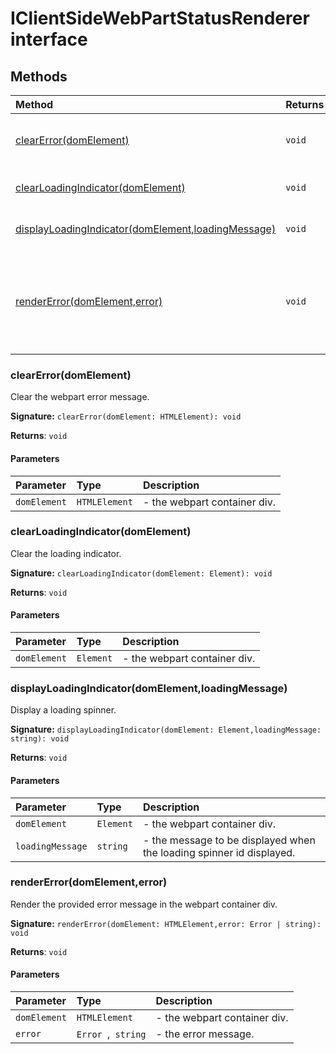 # IClientSideWebPartStatusRenderer interface













## Methods

| Method	   |  Returns	| Description|
|:-------------|:-------|:-----------|
|[clearError(domElement)](clearerror(domelement))      | `void` | Clear the webpart error message. |
|[clearLoadingIndicator(domElement)](clearloadingindicator(domelement))      | `void` | Clear the loading indicator. |
|[displayLoadingIndicator(domElement,loadingMessage)](displayloadingindicator(domelement-loadingmessage))      | `void` | Display a loading spinner. |
|[renderError(domElement,error)](rendererror(domelement-error))      | `void` | Render the provided error message in the webpart container div. |




### clearError(domElement)

Clear the webpart error message.

**Signature:** ``clearError(domElement: HTMLElement): void``

**Returns**: `void`



#### Parameters


| Parameter	   | Type    | Description |
|:-------------|:---------------|:------------|
| `domElement`    | `HTMLElement` | - the webpart container div. |


### clearLoadingIndicator(domElement)

Clear the loading indicator.

**Signature:** ``clearLoadingIndicator(domElement: Element): void``

**Returns**: `void`



#### Parameters


| Parameter	   | Type    | Description |
|:-------------|:---------------|:------------|
| `domElement`    | `Element` | - the webpart container div. |


### displayLoadingIndicator(domElement,loadingMessage)

Display a loading spinner.

**Signature:** ``displayLoadingIndicator(domElement: Element,loadingMessage: string): void``

**Returns**: `void`



#### Parameters


| Parameter	   | Type    | Description |
|:-------------|:---------------|:------------|
| `domElement`    | `Element` | - the webpart container div. |
| `loadingMessage`    | `string` | - the message to be displayed when the loading spinner id displayed. |


### renderError(domElement,error)

Render the provided error message in the webpart container div.

**Signature:** ``renderError(domElement: HTMLElement,error: Error | string): void``

**Returns**: `void`



#### Parameters


| Parameter	   | Type    | Description |
|:-------------|:---------------|:------------|
| `domElement`    | `HTMLElement` | - the webpart container div. |
| `error`    | `Error `,` string` | - the error message. |

